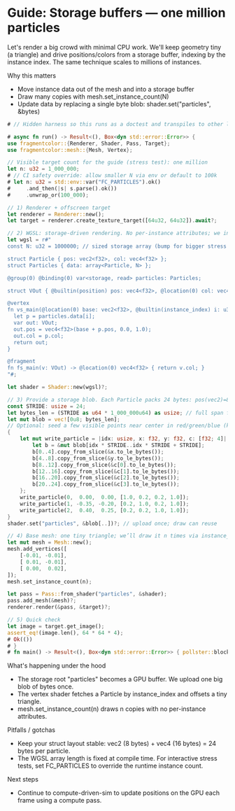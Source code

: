 # Guide: Storage buffers — one million particles

Let's render a big crowd with minimal CPU work. We'll keep geometry tiny (a triangle)
and drive positions/colors from a storage buffer, indexing by the instance index.
The same technique scales to millions of instances.

Why this matters

- Move instance data out of the mesh and into a storage buffer
- Draw many copies with mesh.set_instance_count(N)
- Update data by replacing a single byte blob: shader.set("particles", &bytes)

```rust
# // Hidden harness so this runs as a doctest and transpiles to other languages

# async fn run() -> Result<(), Box<dyn std::error::Error>> {
use fragmentcolor::{Renderer, Shader, Pass, Target};
use fragmentcolor::mesh::{Mesh, Vertex};

// Visible target count for the guide (stress test): one million
let n: u32 = 1_000_000;
# // CI safety override: allow smaller N via env or default to 100k
# let n: u32 = std::env::var("FC_PARTICLES").ok()
#     .and_then(|s| s.parse().ok())
#     .unwrap_or(100_000);

// 1) Renderer + offscreen target
let renderer = Renderer::new();
let target = renderer.create_texture_target([64u32, 64u32]).await?;

// 2) WGSL: storage-driven rendering. No per-instance attributes; we index by instance_index.
let wgsl = r#"
const N: u32 = 1000000; // sized storage array (bump for bigger stress tests)

struct Particle { pos: vec2<f32>, col: vec4<f32> };
struct Particles { data: array<Particle, N> };

@group(0) @binding(0) var<storage, read> particles: Particles;

struct VOut { @builtin(position) pos: vec4<f32>, @location(0) col: vec4<f32> };

@vertex
fn vs_main(@location(0) base: vec2<f32>, @builtin(instance_index) i: u32) -> VOut {
  let p = particles.data[i];
  var out: VOut;
  out.pos = vec4<f32>(base + p.pos, 0.0, 1.0);
  out.col = p.col;
  return out;
}

@fragment
fn fs_main(v: VOut) -> @location(0) vec4<f32> { return v.col; }
"#;

let shader = Shader::new(wgsl)?;

// 3) Provide a storage blob. Each Particle packs 24 bytes: pos(vec2)=8 + col(vec4)=16.
const STRIDE: usize = 24;
let bytes_len = (STRIDE as u64 * 1_000_000u64) as usize; // full span for the shader’s N
let mut blob = vec![0u8; bytes_len];
// Optional: seed a few visible points near center in red/green/blue (kept minimal for speed)
{
    let mut write_particle = |idx: usize, x: f32, y: f32, c: [f32; 4]| {
        let b = &mut blob[idx * STRIDE..idx * STRIDE + STRIDE];
        b[0..4].copy_from_slice(&x.to_le_bytes());
        b[4..8].copy_from_slice(&y.to_le_bytes());
        b[8..12].copy_from_slice(&c[0].to_le_bytes());
        b[12..16].copy_from_slice(&c[1].to_le_bytes());
        b[16..20].copy_from_slice(&c[2].to_le_bytes());
        b[20..24].copy_from_slice(&c[3].to_le_bytes());
    };
    write_particle(0,  0.00,  0.00, [1.0, 0.2, 0.2, 1.0]);
    write_particle(1, -0.35, -0.20, [0.2, 1.0, 0.2, 1.0]);
    write_particle(2,  0.40,  0.25, [0.2, 0.2, 1.0, 1.0]);
}
shader.set("particles", &blob[..])?; // upload once; draw can reuse

// 4) Base mesh: one tiny triangle; we’ll draw it n times via instance_index
let mut mesh = Mesh::new();
mesh.add_vertices([
    [-0.01, -0.01],
    [ 0.01, -0.01],
    [ 0.00,  0.02],
]);
mesh.set_instance_count(n);

let pass = Pass::from_shader("particles", &shader);
pass.add_mesh(&mesh)?;
renderer.render(&pass, &target)?;

// 5) Quick check
let image = target.get_image();
assert_eq!(image.len(), 64 * 64 * 4);
# Ok(())
# }
# fn main() -> Result<(), Box<dyn std::error::Error>> { pollster::block_on(run()) }
```

What's happening under the hood

- The storage root "particles" becomes a GPU buffer. We upload one big blob of bytes once.
- The vertex shader fetches a Particle by instance_index and offsets a tiny triangle.
- mesh.set_instance_count(n) draws n copies with no per-instance attributes.

Pitfalls / gotchas

- Keep your struct layout stable: vec2 (8 bytes) + vec4 (16 bytes) = 24 bytes per particle.
- The WGSL array length is fixed at compile time. For interactive stress tests, set FC_PARTICLES to override the runtime instance count.

Next steps

- Continue to compute-driven-sim to update positions on the GPU each frame using a compute pass.
